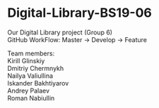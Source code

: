 # Digital-Library-BS19-06
Our Digital Library project (Group 6)    
GitHub WorkFlow: Master -> Develop -> Feature  
  
Team members:  
Kirill Glinskiy  
Dmitriy Chermnykh  
Nailya Valiullina  
Iskander Bakhtiyarov  
Andrey Palaev  
Roman Nabiullin  
